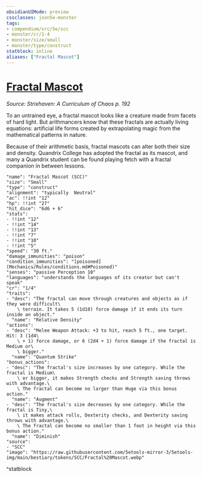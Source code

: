 ```yaml
---
obsidianUIMode: preview
cssclasses: json5e-monster
tags:
- compendium/src/5e/scc
- monster/cr/1-4
- monster/size/small
- monster/type/construct
statblock: inline
aliases: ["Fractal Mascot"]
---
```

# [Fractal Mascot](Mechanics\bestiary\construct/fractal-mascot-scc.md)
*Source: Strixhaven: A Curriculum of Chaos p. 192*  

To an untrained eye, a fractal mascot looks like a creature made from facets of hard light. But arithmancers know that these fractals are actually living equations: artificial life forms created by extrapolating magic from the mathematical patterns in nature.

Because of their arithmetic basis, fractal mascots can alter both their size and density. Quandrix College has adopted the fractal as its mascot, and many a Quandrix student can be found playing fetch with a fractal companion in between lessons.

```statblock
"name": "Fractal Mascot (SCC)"
"size": "Small"
"type": "construct"
"alignment": "typically  Neutral"
"ac": !!int "12"
"hp": !!int "27"
"hit_dice": "6d6 + 6"
"stats":
- !!int "12"
- !!int "14"
- !!int "13"
- !!int "7"
- !!int "10"
- !!int "5"
"speed": "30 ft."
"damage_immunities": "poison"
"condition_immunities": "[poisoned](Mechanics/Rules/conditions.md#Poisoned)"
"senses": "passive Perception 10"
"languages": "understands the languages of its creator but can't speak"
"cr": "1/4"
"traits":
- "desc": "The fractal can move through creatures and objects as if they were difficult\
    \ terrain. It takes 5 (1d10) force damage if it ends its turn inside an object."
  "name": "Relative Density"
"actions":
- "desc": "Melee Weapon Attack: +3 to hit, reach 5 ft., one target. Hit: 3 (1d4\
    \ + 1) force damage, or 6 (2d4 + 1) force damage if the fractal is Medium or\
    \ bigger."
  "name": "Quantum Strike"
"bonus_actions":
- "desc": "The fractal's size increases by one category. While the fractal is Medium\
    \ or bigger, it makes Strength checks and Strength saving throws with advantage.\
    \ The fractal can become no larger than Huge via this bonus action."
  "name": "Augment"
- "desc": "The fractal's size decreases by one category. While the fractal is Tiny,\
    \ it makes attack rolls, Dexterity checks, and Dexterity saving throws with advantage.\
    \ The fractal can become no smaller than 1 foot in height via this bonus action."
  "name": "Diminish"
"source":
- "SCC"
"image": "https://raw.githubusercontent.com/5etools-mirror-3/5etools-img/main/bestiary/tokens/SCC/Fractal%20Mascot.webp"
```
^statblock